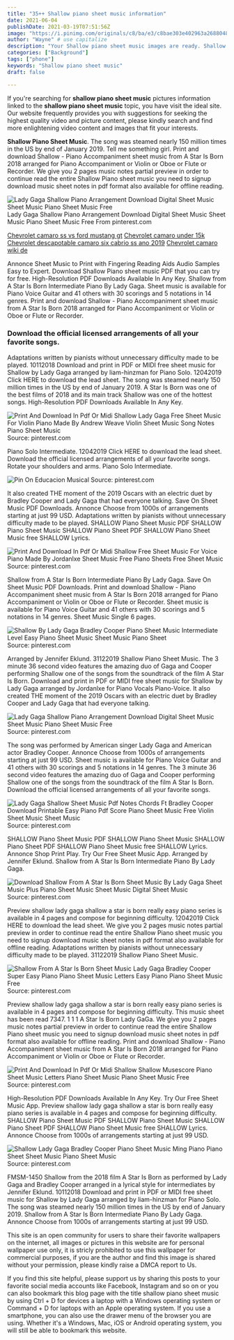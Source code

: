 ```yaml
---
title: "35++ Shallow piano sheet music information"
date: 2021-06-04
publishDate: 2021-03-19T07:51:56Z
image: "https://i.pinimg.com/originals/c8/ba/e3/c8bae303e402963a2688048163e8de92.png"
author: "Wayne" # use capitalize
description: "Your Shallow piano sheet music images are ready. Shallow piano sheet music are a topic that is being searched for and liked by netizens now. You can Get the Shallow piano sheet music files here. Find and Download all royalty-free photos and vectors."
categories: ["Background"]
tags: ["phone"]
keywords: "Shallow piano sheet music"
draft: false

---
```


If you're searching for **shallow piano sheet music** pictures information linked to the **shallow piano sheet music** topic, you have visit the ideal  site.  Our website frequently  provides you with  suggestions  for seeking  the highest  quality video and picture  content, please kindly search and find more enlightening video content and images  that fit your interests.

**Shallow Piano Sheet Music**. The song was steamed nearly 150 million times in the US by end of January 2019. Tell me something girl. Print and download Shallow - Piano Accompaniment sheet music from A Star Is Born 2018 arranged for Piano Accompaniment or Violin or Oboe or Flute or Recorder. We give you 2 pages music notes partial preview in order to continue read the entire Shallow Piano sheet music you need to signup download music sheet notes in pdf format also available for offline reading.

![Lady Gaga Shallow Piano Arrangement Download Digital Sheet Music Sheet Music Piano Sheet Music Free](https://i.pinimg.com/originals/b8/ab/b0/b8abb04686e69f37aac0c5fef27398fa.png "Lady Gaga Shallow Piano Arrangement Download Digital Sheet Music Sheet Music Piano Sheet Music Free")
Lady Gaga Shallow Piano Arrangement Download Digital Sheet Music Sheet Music Piano Sheet Music Free From pinterest.com

[Chevrolet camaro ss vs ford mustang gt](/chevrolet-camaro-ss-vs-ford-mustang-gt/)
[Chevrolet camaro under 15k](/chevrolet-camaro-under-15k/)
[Chevrolet descapotable camaro six cabrio ss ano 2019](/chevrolet-descapotable-camaro-six-cabrio-ss-ano-2019/)
[Chevrolet camaro wiki de](/chevrolet-camaro-wiki-de/)

Annonce Sheet Music to Print with Fingering Reading Aids Audio Samples Easy to Expert. Download Shallow Piano sheet music PDF that you can try for free. High-Resolution PDF Downloads Available In Any Key. Shallow from A Star Is Born Intermediate Piano By Lady Gaga. Sheet music is available for Piano Voice Guitar and 41 others with 30 scorings and 5 notations in 14 genres. Print and download Shallow - Piano Accompaniment sheet music from A Star Is Born 2018 arranged for Piano Accompaniment or Violin or Oboe or Flute or Recorder.

### Download the official licensed arrangements of all your favorite songs.

Adaptations written by pianists without unnecessary difficulty made to be played. 10112018 Download and print in PDF or MIDI free sheet music for Shallow by Lady Gaga arranged by liam-hinzman for Piano Solo. 12042019 Click HERE to download the lead sheet. The song was steamed nearly 150 million times in the US by end of January 2019. A Star Is Born was one of the best films of 2018 and its main track Shallow was one of the hottest songs. High-Resolution PDF Downloads Available In Any Key.


![Print And Download In Pdf Or Midi Shallow Lady Gaga Free Sheet Music For Violin Piano Made By Andrew Weave Violin Sheet Music Song Notes Piano Sheet Music](https://i.pinimg.com/originals/3f/ba/d9/3fbad96cd3f668fe80264502fad3b1ab.png "Print And Download In Pdf Or Midi Shallow Lady Gaga Free Sheet Music For Violin Piano Made By Andrew Weave Violin Sheet Music Song Notes Piano Sheet Music")
Source: pinterest.com

Piano Solo Intermediate. 12042019 Click HERE to download the lead sheet. Download the official licensed arrangements of all your favorite songs. Rotate your shoulders and arms. Piano Solo Intermediate.

![Pin On Educacion Musical](https://i.pinimg.com/originals/a2/ad/14/a2ad141035e58ac14721b0f3dafbe148.png "Pin On Educacion Musical")
Source: pinterest.com

It also created THE moment of the 2019 Oscars with an electric duet by Bradley Cooper and Lady Gaga that had everyone talking. Save On Sheet Music PDF Downloads. Annonce Choose from 1000s of arrangements starting at just 99 USD. Adaptations written by pianists without unnecessary difficulty made to be played. SHALLOW Piano Sheet Music PDF SHALLOW Piano Sheet Music SHALLOW Piano Sheet PDF SHALLOW Piano Sheet Music free SHALLOW Lyrics.

![Print And Download In Pdf Or Midi Shallow Free Sheet Music For Voice Piano Made By Jordanlxe Sheet Music Free Piano Sheets Free Sheet Music](https://i.pinimg.com/originals/fc/a0/4e/fca04e7591c5c03a525f24e4b1febbbb.png "Print And Download In Pdf Or Midi Shallow Free Sheet Music For Voice Piano Made By Jordanlxe Sheet Music Free Piano Sheets Free Sheet Music")
Source: pinterest.com

Shallow from A Star Is Born Intermediate Piano By Lady Gaga. Save On Sheet Music PDF Downloads. Print and download Shallow - Piano Accompaniment sheet music from A Star Is Born 2018 arranged for Piano Accompaniment or Violin or Oboe or Flute or Recorder. Sheet music is available for Piano Voice Guitar and 41 others with 30 scorings and 5 notations in 14 genres. Sheet Music Single 6 pages.

![Shallow By Lady Gaga Bradley Cooper Piano Sheet Music Intermediate Level Easy Piano Sheet Music Sheet Music Piano Sheet](https://i.pinimg.com/736x/f5/cb/be/f5cbbe00e319e5ec0834e65729ff4bc0.jpg "Shallow By Lady Gaga Bradley Cooper Piano Sheet Music Intermediate Level Easy Piano Sheet Music Sheet Music Piano Sheet")
Source: pinterest.com

Arranged by Jennifer Eklund. 31122019 Shallow Piano Sheet Music. The 3 minute 36 second video features the amazing duo of Gaga and Cooper performing Shallow one of the songs from the soundtrack of the film A Star Is Born. Download and print in PDF or MIDI free sheet music for Shallow by Lady Gaga arranged by Jordanlxe for Piano Vocals Piano-Voice. It also created THE moment of the 2019 Oscars with an electric duet by Bradley Cooper and Lady Gaga that had everyone talking.

![Lady Gaga Shallow Piano Arrangement Download Digital Sheet Music Sheet Music Piano Sheet Music Free](https://i.pinimg.com/originals/b8/ab/b0/b8abb04686e69f37aac0c5fef27398fa.png "Lady Gaga Shallow Piano Arrangement Download Digital Sheet Music Sheet Music Piano Sheet Music Free")
Source: pinterest.com

The song was performed by American singer Lady Gaga and American actor Bradley Cooper. Annonce Choose from 1000s of arrangements starting at just 99 USD. Sheet music is available for Piano Voice Guitar and 41 others with 30 scorings and 5 notations in 14 genres. The 3 minute 36 second video features the amazing duo of Gaga and Cooper performing Shallow one of the songs from the soundtrack of the film A Star Is Born. Download the official licensed arrangements of all your favorite songs.

![Lady Gaga Shallow Sheet Music Pdf Notes Chords Ft Bradley Cooper Download Printable Easy Piano Pdf Score Piano Sheet Music Free Violin Sheet Music Sheet Music](https://i.pinimg.com/originals/0a/39/59/0a3959d6ad1d6c195909d7f685c24b39.png "Lady Gaga Shallow Sheet Music Pdf Notes Chords Ft Bradley Cooper Download Printable Easy Piano Pdf Score Piano Sheet Music Free Violin Sheet Music Sheet Music")
Source: pinterest.com

SHALLOW Piano Sheet Music PDF SHALLOW Piano Sheet Music SHALLOW Piano Sheet PDF SHALLOW Piano Sheet Music free SHALLOW Lyrics. Annonce Shop Print Play. Try Our Free Sheet Music App. Arranged by Jennifer Eklund. Shallow from A Star Is Born Intermediate Piano By Lady Gaga.

![Download Shallow From A Star Is Born Sheet Music By Lady Gaga Sheet Music Plus Piano Sheet Music Sheet Music Digital Sheet Music](https://i.pinimg.com/originals/1a/6d/4d/1a6d4dc33f60caf8b837ee92166eb5bf.png "Download Shallow From A Star Is Born Sheet Music By Lady Gaga Sheet Music Plus Piano Sheet Music Sheet Music Digital Sheet Music")
Source: pinterest.com

Preview shallow lady gaga shallow a star is born really easy piano series is available in 4 pages and compose for beginning difficulty. 12042019 Click HERE to download the lead sheet. We give you 2 pages music notes partial preview in order to continue read the entire Shallow Piano sheet music you need to signup download music sheet notes in pdf format also available for offline reading. Adaptations written by pianists without unnecessary difficulty made to be played. 31122019 Shallow Piano Sheet Music.

![Shallow From A Star Is Born Sheet Music Lady Gaga Bradley Cooper Super Easy Piano Piano Sheet Music Letters Easy Piano Piano Sheet Music Free](https://i.pinimg.com/originals/b3/95/55/b395552991df3394b369be219bd081c6.png "Shallow From A Star Is Born Sheet Music Lady Gaga Bradley Cooper Super Easy Piano Piano Sheet Music Letters Easy Piano Piano Sheet Music Free")
Source: pinterest.com

Preview shallow lady gaga shallow a star is born really easy piano series is available in 4 pages and compose for beginning difficulty. This music sheet has been read 7347. 1 1 1 A Star Is Born Lady GaGa. We give you 2 pages music notes partial preview in order to continue read the entire Shallow Piano sheet music you need to signup download music sheet notes in pdf format also available for offline reading. Print and download Shallow - Piano Accompaniment sheet music from A Star Is Born 2018 arranged for Piano Accompaniment or Violin or Oboe or Flute or Recorder.

![Print And Download In Pdf Or Midi Shallow Shallow Musescore Piano Sheet Music Letters Piano Sheet Music Piano Sheet Music Free](https://i.pinimg.com/originals/72/dd/80/72dd80d1f7a67d7e4129c96c97503147.png "Print And Download In Pdf Or Midi Shallow Shallow Musescore Piano Sheet Music Letters Piano Sheet Music Piano Sheet Music Free")
Source: pinterest.com

High-Resolution PDF Downloads Available In Any Key. Try Our Free Sheet Music App. Preview shallow lady gaga shallow a star is born really easy piano series is available in 4 pages and compose for beginning difficulty. SHALLOW Piano Sheet Music PDF SHALLOW Piano Sheet Music SHALLOW Piano Sheet PDF SHALLOW Piano Sheet Music free SHALLOW Lyrics. Annonce Choose from 1000s of arrangements starting at just 99 USD.

![Shallow Lady Gaga Bradley Cooper Piano Sheet Music Ming Piano Piano Sheet Sheet Music Piano Sheet Music](https://i.pinimg.com/originals/c8/ba/e3/c8bae303e402963a2688048163e8de92.png "Shallow Lady Gaga Bradley Cooper Piano Sheet Music Ming Piano Piano Sheet Sheet Music Piano Sheet Music")
Source: pinterest.com

FMSM-1450 Shallow from the 2018 film A Star Is Born as performed by Lady Gaga and Bradley Cooper arranged in a lyrical style for intermediates by Jennifer Eklund. 10112018 Download and print in PDF or MIDI free sheet music for Shallow by Lady Gaga arranged by liam-hinzman for Piano Solo. The song was steamed nearly 150 million times in the US by end of January 2019. Shallow from A Star Is Born Intermediate Piano By Lady Gaga. Annonce Choose from 1000s of arrangements starting at just 99 USD.

This site is an open community for users to share their favorite wallpapers on the internet, all images or pictures in this website are for personal wallpaper use only, it is stricly prohibited to use this wallpaper for commercial purposes, if you are the author and find this image is shared without your permission, please kindly raise a DMCA report to Us.

If you find this site helpful, please support us by sharing this posts to your favorite social media accounts like Facebook, Instagram and so on or you can also bookmark this blog page with the title shallow piano sheet music by using Ctrl + D for devices a laptop with a Windows operating system or Command + D for laptops with an Apple operating system. If you use a smartphone, you can also use the drawer menu of the browser you are using. Whether it's a Windows, Mac, iOS or Android operating system, you will still be able to bookmark this website.
